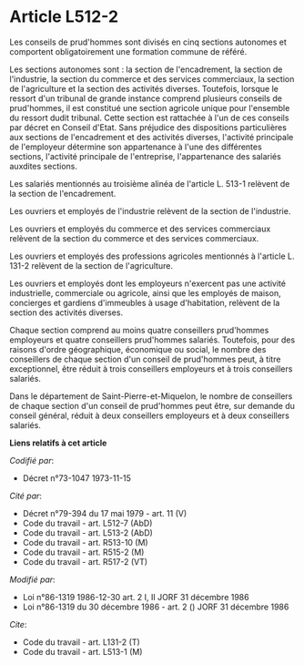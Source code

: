 # Article L512-2

Les conseils de prud'hommes sont divisés en cinq sections autonomes et comportent obligatoirement une formation commune de
référé.

Les sections autonomes sont : la section de l'encadrement, la section de l'industrie, la section du commerce et des services
commerciaux, la section de l'agriculture et la section des activités diverses. Toutefois, lorsque le ressort d'un tribunal de
grande instance comprend plusieurs conseils de prud'hommes, il est constitué une section agricole unique pour l'ensemble du
ressort dudit tribunal. Cette section est rattachée à l'un de ces conseils par décret en Conseil d'Etat. Sans préjudice des
dispositions particulières aux sections de l'encadrement et des activités diverses, l'activité principale de l'employeur
détermine son appartenance à l'une des différentes sections, l'activité principale de l'entreprise, l'appartenance des
salariés auxdites sections.

Les salariés mentionnés au troisième alinéa de l'article L. 513-1 relèvent de la section de l'encadrement.

Les ouvriers et employés de l'industrie relèvent de la section de l'industrie.

Les ouvriers et employés du commerce et des services commerciaux relèvent de la section du commerce et des services
commerciaux.

Les ouvriers et employés des professions agricoles mentionnés à l'article L. 131-2 relèvent de la section de l'agriculture.

Les ouvriers et employés dont les employeurs n'exercent pas une activité industrielle, commerciale ou agricole, ainsi que les
employés de maison, concierges et gardiens d'immeubles à usage d'habitation, relèvent de la section des activités diverses.

Chaque section comprend au moins quatre conseillers prud'hommes employeurs et quatre conseillers prud'hommes salariés.
Toutefois, pour des raisons d'ordre géographique, économique ou social, le nombre des conseillers de chaque section d'un
conseil de prud'hommes peut, à titre exceptionnel, être réduit à trois conseillers employeurs et à trois conseillers
salariés.

Dans le département de Saint-Pierre-et-Miquelon, le nombre de conseillers de chaque section d'un conseil de prud'hommes peut
être, sur demande du conseil général, réduit à deux conseillers employeurs et à deux conseillers salariés.

**Liens relatifs à cet article**

_Codifié par_:

  - Décret n°73-1047 1973-11-15

_Cité par_:

  - Décret n°79-394 du 17 mai 1979 - art. 11 (V)
  - Code du travail - art. L512-7 (AbD)
  - Code du travail - art. L513-2 (AbD)
  - Code du travail - art. R513-10 (M)
  - Code du travail - art. R515-2 (M)
  - Code du travail - art. R517-2 (VT)

_Modifié par_:

  - Loi n°86-1319 1986-12-30 art. 2 I, II JORF 31 décembre 1986
  - Loi n°86-1319 du 30 décembre 1986 - art. 2 () JORF 31 décembre 1986

_Cite_:

  - Code du travail - art. L131-2 (T)
  - Code du travail - art. L513-1 (M)
